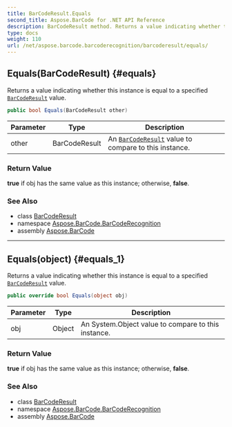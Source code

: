 ```yaml
---
title: BarCodeResult.Equals
second_title: Aspose.BarCode for .NET API Reference
description: BarCodeResult method. Returns a value indicating whether this instance is equal to a specified BarCodeResult value
type: docs
weight: 110
url: /net/aspose.barcode.barcoderecognition/barcoderesult/equals/
---
```

## Equals(BarCodeResult) {#equals}

Returns a value indicating whether this instance is equal to a specified [`BarCodeResult`](../) value.

```csharp
public bool Equals(BarCodeResult other)
```

| Parameter | Type | Description |
| --- | --- | --- |
| other | BarCodeResult | An [`BarCodeResult`](../) value to compare to this instance. |

### Return Value

**true** if obj has the same value as this instance; otherwise, **false**.

### See Also

* class [BarCodeResult](../)
* namespace [Aspose.BarCode.BarCodeRecognition](../../barcoderesult/)
* assembly [Aspose.BarCode](../../../)

---

## Equals(object) {#equals_1}

Returns a value indicating whether this instance is equal to a specified [`BarCodeResult`](../) value.

```csharp
public override bool Equals(object obj)
```

| Parameter | Type | Description |
| --- | --- | --- |
| obj | Object | An System.Object value to compare to this instance. |

### Return Value

**true** if obj has the same value as this instance; otherwise, **false**.

### See Also

* class [BarCodeResult](../)
* namespace [Aspose.BarCode.BarCodeRecognition](../../barcoderesult/)
* assembly [Aspose.BarCode](../../../)



